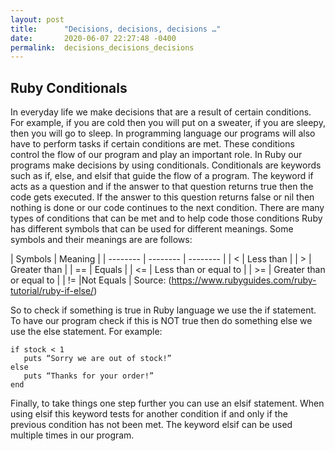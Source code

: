 ```yaml
---
layout: post
title:      "Decisions, decisions, decisions …"
date:       2020-06-07 22:27:48 -0400
permalink:  decisions_decisions_decisions
---
```



## Ruby Conditionals 
In everyday life we make decisions that are a result of certain conditions. For example, if you are cold then you will put on a sweater, if you are sleepy, then you will go to sleep. In programming language our programs will also have to perform tasks if certain conditions are met. These conditions control the flow of our program and play an important role. 
	In Ruby our programs make decisions by using conditionals. Conditionals are keywords such as if, else, and elsif that guide the flow of a program. The keyword if acts as a question and if the answer to that question returns true then the code gets executed. If the answer to this question returns false or nil then nothing is done or our code continues to the next condition. There are many types of conditions that can be met and to help code those conditions Ruby has different symbols that can be used for different meanings. Some symbols and their meanings are are follows:

	
	
| Symbols  | Meaning | 
| -------- | -------- | -------- |
| <             | Less than      |
|  >           | Greater than     |
|  ==         | Equals            |
| <=            | Less than  or equal to    |
|  >=          | Greater than or equal to          |
|  !=         |Not  Equals            |
 Source: (https://www.rubyguides.com/ruby-tutorial/ruby-if-else/)
 
 
So to check if something is true in Ruby language we use the if statement. To have our program check if this is NOT true then do something else we use the else statement. For example:

	if stock < 1
	   puts “Sorry we are out of stock!”
	else 
	   puts “Thanks for your order!”
	end 
	
Finally, to take things one step further you can use an elsif statement. When using elsif this keyword tests for another condition if and only if the previous condition has not been met. The keyword elsif can be used multiple times in our program. 

